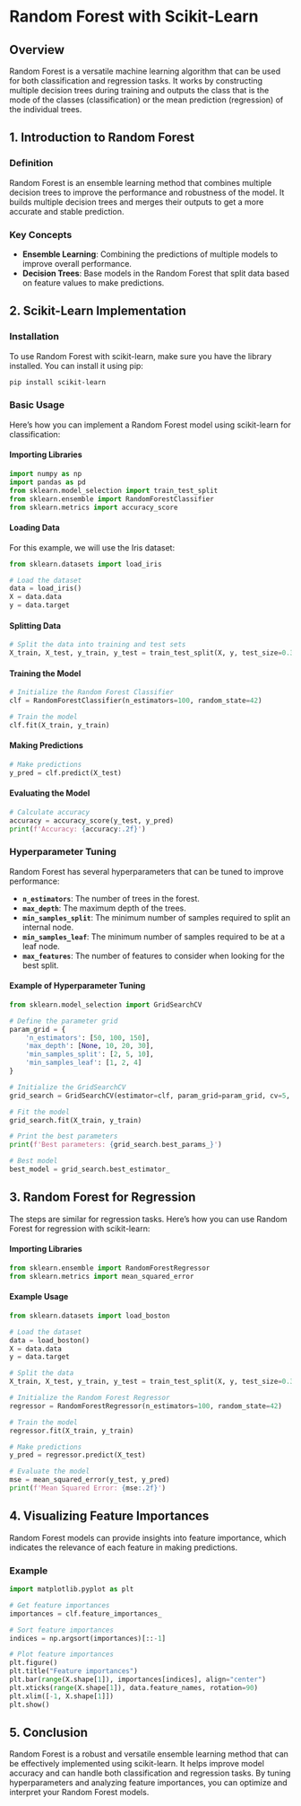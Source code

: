 # Random Forest with Scikit-Learn

## Overview

Random Forest is a versatile machine learning algorithm that can be used for both classification and regression tasks. It works by constructing multiple decision trees during training and outputs the class that is the mode of the classes (classification) or the mean prediction (regression) of the individual trees.

## 1. Introduction to Random Forest

### Definition

Random Forest is an ensemble learning method that combines multiple decision trees to improve the performance and robustness of the model. It builds multiple decision trees and merges their outputs to get a more accurate and stable prediction.

### Key Concepts

- **Ensemble Learning**: Combining the predictions of multiple models to improve overall performance.
- **Decision Trees**: Base models in the Random Forest that split data based on feature values to make predictions.

## 2. Scikit-Learn Implementation

### Installation

To use Random Forest with scikit-learn, make sure you have the library installed. You can install it using pip:

```bash
pip install scikit-learn
```

### Basic Usage

Here’s how you can implement a Random Forest model using scikit-learn for classification:

#### Importing Libraries

```python
import numpy as np
import pandas as pd
from sklearn.model_selection import train_test_split
from sklearn.ensemble import RandomForestClassifier
from sklearn.metrics import accuracy_score
```

#### Loading Data

For this example, we will use the Iris dataset:

```python
from sklearn.datasets import load_iris

# Load the dataset
data = load_iris()
X = data.data
y = data.target
```

#### Splitting Data

```python
# Split the data into training and test sets
X_train, X_test, y_train, y_test = train_test_split(X, y, test_size=0.3, random_state=42)
```

#### Training the Model

```python
# Initialize the Random Forest Classifier
clf = RandomForestClassifier(n_estimators=100, random_state=42)

# Train the model
clf.fit(X_train, y_train)
```

#### Making Predictions

```python
# Make predictions
y_pred = clf.predict(X_test)
```

#### Evaluating the Model

```python
# Calculate accuracy
accuracy = accuracy_score(y_test, y_pred)
print(f'Accuracy: {accuracy:.2f}')
```

### Hyperparameter Tuning

Random Forest has several hyperparameters that can be tuned to improve performance:

- **`n_estimators`**: The number of trees in the forest.
- **`max_depth`**: The maximum depth of the trees.
- **`min_samples_split`**: The minimum number of samples required to split an internal node.
- **`min_samples_leaf`**: The minimum number of samples required to be at a leaf node.
- **`max_features`**: The number of features to consider when looking for the best split.

#### Example of Hyperparameter Tuning

```python
from sklearn.model_selection import GridSearchCV

# Define the parameter grid
param_grid = {
    'n_estimators': [50, 100, 150],
    'max_depth': [None, 10, 20, 30],
    'min_samples_split': [2, 5, 10],
    'min_samples_leaf': [1, 2, 4]
}

# Initialize the GridSearchCV
grid_search = GridSearchCV(estimator=clf, param_grid=param_grid, cv=5, n_jobs=-1, verbose=2)

# Fit the model
grid_search.fit(X_train, y_train)

# Print the best parameters
print(f'Best parameters: {grid_search.best_params_}')

# Best model
best_model = grid_search.best_estimator_
```

## 3. Random Forest for Regression

The steps are similar for regression tasks. Here’s how you can use Random Forest for regression with scikit-learn:

#### Importing Libraries

```python
from sklearn.ensemble import RandomForestRegressor
from sklearn.metrics import mean_squared_error
```

#### Example Usage

```python
from sklearn.datasets import load_boston

# Load the dataset
data = load_boston()
X = data.data
y = data.target

# Split the data
X_train, X_test, y_train, y_test = train_test_split(X, y, test_size=0.3, random_state=42)

# Initialize the Random Forest Regressor
regressor = RandomForestRegressor(n_estimators=100, random_state=42)

# Train the model
regressor.fit(X_train, y_train)

# Make predictions
y_pred = regressor.predict(X_test)

# Evaluate the model
mse = mean_squared_error(y_test, y_pred)
print(f'Mean Squared Error: {mse:.2f}')
```

## 4. Visualizing Feature Importances

Random Forest models can provide insights into feature importance, which indicates the relevance of each feature in making predictions.

### Example

```python
import matplotlib.pyplot as plt

# Get feature importances
importances = clf.feature_importances_

# Sort feature importances
indices = np.argsort(importances)[::-1]

# Plot feature importances
plt.figure()
plt.title("Feature importances")
plt.bar(range(X.shape[1]), importances[indices], align="center")
plt.xticks(range(X.shape[1]), data.feature_names, rotation=90)
plt.xlim([-1, X.shape[1]])
plt.show()
```

## 5. Conclusion

Random Forest is a robust and versatile ensemble learning method that can be effectively implemented using scikit-learn. It helps improve model accuracy and can handle both classification and regression tasks. By tuning hyperparameters and analyzing feature importances, you can optimize and interpret your Random Forest models.
